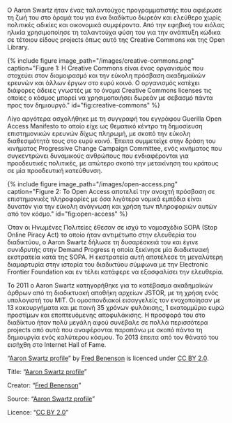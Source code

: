 Ο Aaron Swartz ήταν ένας ταλαντούχος προγραμματιστής που αφιέρωσε τη ζωή του στο όραμά του για ένα διαδίκτυο δωρεάν και ελεύθερο χωρίς πολιτικές αδικίες και οικονομικά
συμφέροντα. Από την εφηβική του κιόλας ηλικία χρησιμοποίησε τη ταλαντούχα φύση του για την ανάπτυξη κώδικα σε τέτοιου είδους projects όπως αυτό της Creative Commons
και της Open Library.

{% include figure image_path="/images/creative-commons.png" caption="Figure 1: Η Creative Commons είναι ένας οργανισμός που στοχεύει στον διαμοιρασμό και την εύκολη πρόσβαση ακαδημαϊκών ερευνών και άλλων έργων στο ευρύ κοινό. Ο οργανισμός κατέχει διάφορες άδειες γνωστές με το όνομα Creative Commons licenses τις οποίες ο κόσμος μπορεί να χρησιμοποιήσει δωρεάν με σεβασμό πάντα προς τον δημιουργό." id="fig:creative-commons" %}

Λίγο αργότερα ασχολήθηκε με τη συγγραφή του εγγράφου Guerilla Open Access Manifesto το οποίο είχε ως θεματικό κέντρο τη δημοσίευση επιστημονικών ερευνών δίχως πληρωμή,
με σκοπό την εύκολη διαθεσιμότητά τους στο ευρύ κοινό. Έπειτα συμμετείχε στην δράση του κινήματος Progressive Change Campaign Committee, ενός κινήματος που συγκεντρώνει
δυναμικούς ανθρώπους που ενδιαφέρονται για προοδευτικές πολιτικές, με απώτερο σκοπό την μετακίνηση του κράτους σε μία προοδευτική κατεύθυνση.

{% include figure image_path="/images/open-access.png" caption="Figure 2: Το Open Access αποτελεί την ανοιχτή πρόσβαση σε επιστημονικές πληροφορίες με όσα λιγότερα νομικά εμπόδια είναι δυνατόν για την εύκολη ανάγνωση και χρήση των πληροφοριών αυτών από τον κόσμο." id="fig:open-access" %}

Όταν οι Ηνωμένες Πολιτείες έθεσαν σε ισχύ το νομοσχέδιο SOPA (Stop Online Piracy Act) το οποίο ήταν αντιμέτωπο στην ελευθερία του διαδικτύου, ο Aaron Swartz δήλωσε τη
δυσαρέσκειά του και έγινε συνιδρυτής στην Demand Progress η οποία ξεκίνησε μία διαδικτυακή εκστρατεία κατά της SOPA. Η εκστρατεία αυτή αποτέλεσε τη μεγαλύτερη διαμαρτυρία
στην ιστορία του διαδικτύου σύμφωνα με την Electronic Frontier Foundation και εν τέλει κατάφερε να εξασφαλίσει την ελευθερία.

To 2011 o Aaron Swartz κατηγορήθηκε για το κατέβασμα ακαδημαϊκών άρθρων από τη διαδικτυακή αποθήκη αρχείων JSTOR, με τη χρήση ενός υπολογιστή του MIT. Οι ομοσπονδιακοί
εισαγγελείς τον ενοχοποίησαν με 13 κακουργήματα και με ποινή 35 χρόνων φυλάκισης, 1 εκατομμύριο ευρώ προστίμων και εποπτευόμενης αποφυλάκισης. Η προσφορά του στο
διαδίκτυο ήταν πολύ μεγάλη αφού συνέβαλε σε πολλά περισσότερα projects από αυτά που αναφέρονται παραπάνω με σκοπό πάντα τη δημιουργία ενός καλύτερου κόσμου. Το 2013
έπειτα από τον θάνατό του εισήχθη στο Internet Hall of Fame.

“[Aaron Swartz profile]( https://www.flickr.com/photos/creativecommons/3111021669/)” by [Fred Benenson](www.fredbenenson.com)  is licenced under [CC BY 2.0]( https://creativecommons.org/licenses/by/2.0/deed.en).

Title: “[Aaron Swartz profile]( https://www.flickr.com/photos/creativecommons/3111021669/)”

Creator: “[Fred Benenson](www.fredbenenson.com)”

Source: “[Aaron Swartz profile]( https://www.flickr.com/photos/creativecommons/3111021669/)”

Licence: “[CC BY 2.0]( https://creativecommons.org/licenses/by/2.0/deed.en)”
